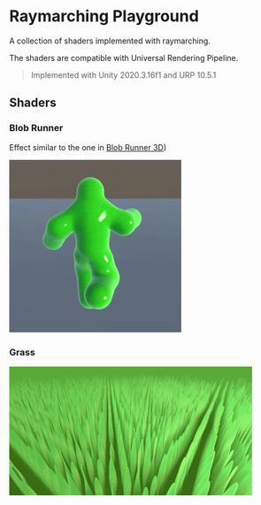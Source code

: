 ﻿# Raymarching Playground

A collection of shaders implemented with raymarching. 

The shaders are compatible with Universal Rendering Pipeline.

> Implemented with Unity 2020.3.16f1 and URP 10.5.1

## Shaders

### Blob Runner

Effect similar to the one in [Blob Runner 3D](https://play.google.com/store/apps/details?id=com.quok.blobRunner))

![Blob Runner](Documentation/blob_runner.gif)

### Grass

![Grass](Documentation/grass.gif)